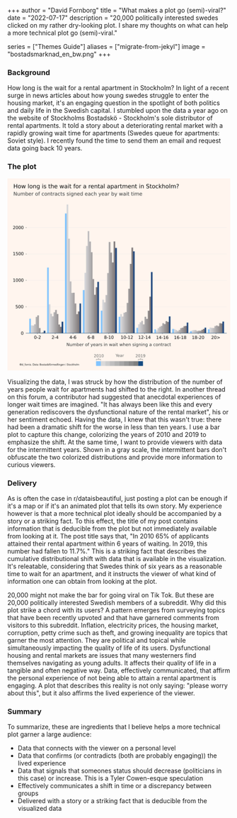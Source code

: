 +++
author = "David Fornborg"
title = "What makes a plot go (semi)-viral?"
date = "2022-07-17"
description = "20,000 politically interested swedes clicked on my rather dry-looking plot. I share my thoughts on what can help a more technical plot go (semi)-viral."

series = ["Themes Guide"]
aliases = ["migrate-from-jekyl"]
image = "bostadsmarknad_en_bw.png"
+++

### Background
How long is the wait for a rental apartment in Stockholm? In light of a recent surge in news articles about how young swedes struggle to enter the housing market, it's an engaging question in the spotlight of both politics and daily life in the Swedish capital. I stumbled upon the data a year ago on the website of Stockholms Bostadskö - Stockholm's sole distributor of rental apartments. It told a story about a deteriorating rental market with a rapidly growing wait time for apartments (Swedes queue for apartments: Soviet style). I recently found the time to send them an email and request data going back 10 years.

### The plot
![](bostadsmarknad_en_bw.png)

Visualizing the data, I was struck by how the distribution of the number of years people wait for apartments had shifted to the right. In another thread on this forum, a contributor had suggested that anecdotal experiences of longer wait times are imagined. "It has always been like this and every generation rediscovers the dysfunctional nature of the rental market", his or her sentiment echoed. Having the data, I knew that this wasn't true: there had been a dramatic shift for the worse in less than ten years. I use a bar plot to capture this change, colorizing the years of 2010 and 2019 to emphasize the shift. At the same time, I want to provide viewers with data for the intermittent years. Shown in a gray scale, the intermittent bars don't obfuscate the two colorized distributions and provide more information to curious viewers.

### Delivery
As is often the case in r/dataisbeautiful, just posting a plot can be enough if it's a map or if it's an animated plot that tells its own story. My experience however is that a more technical plot ideally should be accompanied by a story or a striking fact. To this effect, the title of my post contains information that is deducible from the plot but not immediately available from looking at it. The post title says that, "In 2010 65% of applicants attained their rental apartment within 6 years of waiting. In 2019, this number had fallen to 11.7%." This is a striking fact that describes the cumulative distributional shift with data that is available in the visualization. It's releatable, considering that Swedes think of six years as a reasonable time to wait for an apartment, and it instructs the viewer of what kind of information one can obtain from looking at the plot. 

20,000 might not make the bar for going viral on Tik Tok. But these are 20,000 politically interested Swedish members of a subreddit. Why did this plot strike a chord with its users? A pattern emerges from surveying topics that have been recently upvoted and that have garnered comments from visitors to this subreddit. Inflation, electricity prices, the housing market, corruption, petty crime such as theft, and growing inequality are topics that garner the most attention. They are political and topical while simultaneously impacting the quality of life of its users. Dysfunctional housing and rental markets are issues that many westerners find themselves navigating as young adults. It affects their quality of life in a tangible and often negative way. Data, effectively communicated, that affirm the personal experience of not being able to attain a rental apartment is engaging. A plot that describes this reality is not only saying: "please worry about this", but it also affirms the lived experience of the viewer. 

### Summary
To summarize, these are ingredients that I believe helps a more technical plot garner a large audience:
* Data that connects with the viewer on a personal level
* Data that confirms (or contradicts (both are probably engaging)) the lived experience
* Data that signals that someones status should decrease (politicians in this case) or increase. This is a Tyler Cowen-esque speculation
* Effectively communicates a shift in time or a discrepancy between groups
* Delivered with a story or a striking fact that is deducible from the visualized data


